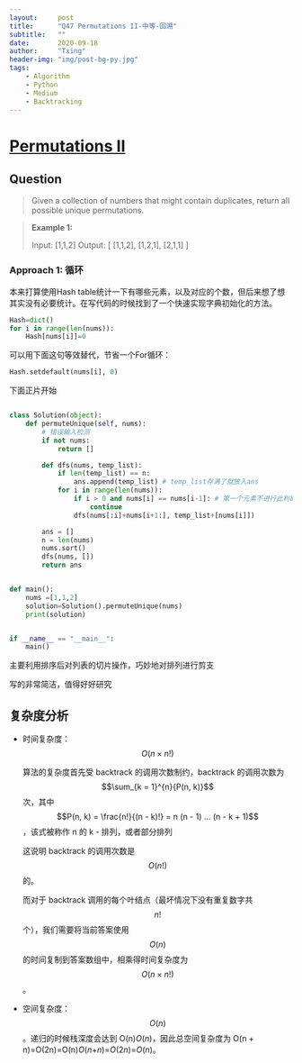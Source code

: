 ```yaml
---
layout:     post
title:      "Q47 Permutations II-中等-回溯"
subtitle:   ""
date:       2020-09-18
author:     "Txing"
header-img: "img/post-bg-py.jpg"
tags:
    - Algorithm
    - Python
    - Medium
    - Backtracking
---
```


# [Permutations II](https://leetcode-cn.com/problems/permutations-ii/)

## Question

> Given a collection of numbers that might contain duplicates, return all possible unique permutations.
>

> **Example 1:**
>
> Input: [1,1,2]
> Output:
> [
>   [1,1,2],
>   [1,2,1],
>   [2,1,1]
> ]

### Approach 1: 循环
本来打算使用Hash table统计一下有哪些元素，以及对应的个数，但后来想了想其实没有必要统计。在写代码的时候找到了一个快速实现字典初始化的方法。

```python
Hash=dict()
for i in range(len(nums)):
    Hash[nums[i]]=0
```

可以用下面这句等效替代，节省一个For循环：

```python
Hash.setdefault(nums[i], 0)
```

下面正片开始

```python

class Solution(object):
    def permuteUnique(self, nums):
        # 错误输入检测
        if not nums:
            return []

        def dfs(nums, temp_list):
            if len(temp_list) == n:
                ans.append(temp_list) # temp_list存满了就放入ans
            for i in range(len(nums)):
                if i > 0 and nums[i] == nums[i-1]: # 第一个元素不进行此判断
                    continue
                dfs(nums[:i]+nums[i+1:], temp_list+[nums[i]])

        ans = []
        n = len(nums)
        nums.sort()
        dfs(nums, [])
        return ans


def main():
    nums =[1,1,2]
    solution=Solution().permuteUnique(nums)
    print(solution)


if __name__ == "__main__":
    main()
```

主要利用排序后对列表的切片操作，巧妙地对排列进行剪支

写的非常简洁，值得好好研究

## 复杂度分析

- 时间复杂度：$$O(n\times n!)$$

  算法的复杂度首先受 backtrack 的调用次数制约，backtrack 的调用次数为 $$\sum_{k = 1}^{n}{P(n, k)}$$次，其中 $$P(n, k) = \frac{n!}{(n - k)!} = n (n - 1) ... (n - k + 1)$$，该式被称作 n 的 k - 排列，或者部分排列

  这说明 backtrack 的调用次数是 $$O(n!)$$的。

  而对于 backtrack 调用的每个叶结点（最坏情况下没有重复数字共 $$n!$$ 个），我们需要将当前答案使用 $$O(n)$$ 的时间复制到答案数组中，相乘得时间复杂度为 $$O(n \times n!)$$。

- 空间复杂度：$$O(n )$$。递归的时候栈深度会达到 O(n)*O*(*n*)，因此总空间复杂度为 O(n + n)=O(2n)=O(n)*O*(*n*+*n*)=*O*(2*n*)=*O*(*n*)。